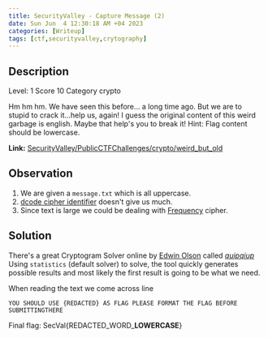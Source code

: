 ```yaml
---
title: SecurityValley - Capture Message (2)
date: Sun Jun  4 12:30:18 AM +04 2023
categories: [Writeup]
tags: [ctf,securityvalley,crytography]
---
```


## Description

Level: 1 Score 10 Category crypto

Hm hm hm. We have seen this before... a long time ago. But we are to stupid to crack it...help us, again! I guess the original content of this weird garbage is english. Maybe that help's you to break it! Hint: Flag content should be lowercase.

**Link:** [SecurityValley/PublicCTFChallenges/crypto/weird_but_old](https://github.com/SecurityValley/PublicCTFChallenges/blob/master/crypto/weird_but_old/message.txt)

## Observation

1. We are given a `message.txt` which is all uppercase.
2. [dcode cipher identifier](https://www.dcode.fr/cipher-identifier) doesn't give us much.
3. Since text is large we could be dealing with [Frequency](https://www.101computing.net/frequency-analysis/) cipher.

## Solution

There's a great Cryptogram Solver online by [Edwin Olson](http://april.eecs.umich.edu/people/ebolson) called [_quipqiup_](https://quipqiup.com/)
Using `statistics` (default solver) to solve, the tool quickly generates possible results and most likely the first result is going to be what we need. 

When reading the text we come across line
```
YOU SHOULD USE {REDACTED} AS FLAG PLEASE FORMAT THE FLAG BEFORE SUBMITTINGTHERE
```

Final flag: SecVal{REDACTED_WORD_**LOWERCASE**}